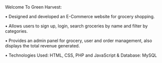Welcome To Green Harvest: 

• Designed and developed an E-Commerce website for grocery shopping.

• Allows users to sign up, login, search groceries by name and filter by categories.

• Provides an admin panel for grocery, user and order management, also displays the total revenue generated.

• Technologies Used: HTML, CSS, PHP and JavaScript & Database: MySQL
